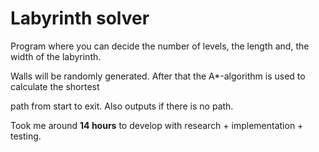 # Labyrinth solver
Program where you can decide the number of levels, the length and, the width of the labyrinth.

Walls will be randomly generated. After that the A*-algorithm is used to calculate the shortest 

path from start to exit. Also outputs if there is no path.



Took me around **14 hours** to develop with research + implementation + testing.

